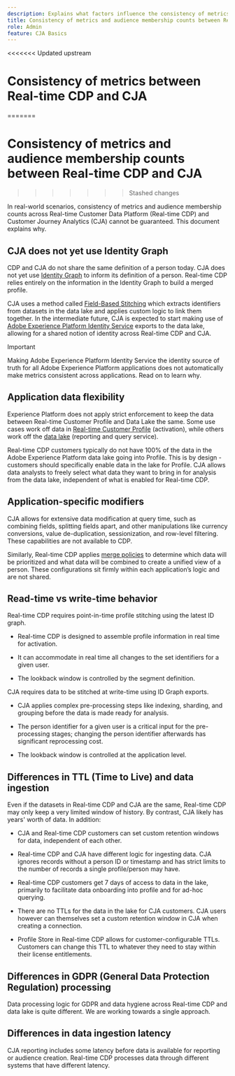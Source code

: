 ```yaml
---
description: Explains what factors influence the consistency of metrics and audience membership counts between Real-time Customer Data Platform (Real-time CDP) and CJA.
title: Consistency of metrics and audience membership counts between Real-time CDP and CJA
role: Admin
feature: CJA Basics
---
```

<<<<<<< Updated upstream

# Consistency of metrics between Real-time CDP and CJA
=======
# Consistency of metrics and audience membership counts between Real-time CDP and CJA
>>>>>>> Stashed changes

In real-world scenarios, consistency of metrics and audience membership counts across Real-time Customer Data Platform (Real-time CDP) and Customer Journey Analytics (CJA) cannot be guaranteed. This document explains why.

## CJA does not yet use Identity Graph

CDP and CJA do not share the same definition of a person today. CJA does not yet use [Identity Graph](https://experienceleague.adobe.com/docs/experience-platform/identity/home.html?lang=en) to inform its definition of a person. Real-time CDP relies entirely on the information in the Identity Graph to build a merged profile.

CJA uses a method called [Field-Based Stitching](/help/connections/cca/overview.md) which extracts identifiers from datasets in the data lake and applies custom logic to link them together. In the intermediate future, CJA is expected to start making use of [Adobe Experience Platform Identity Service](https://experienceleague.adobe.com/docs/experience-platform/identity/home.html?lang=en) exports to the data lake, allowing for a shared notion of identity across Real-time CDP and CJA.

>[!IMPORTANT]
>
>Making Adobe Experience Platform Identity Service the identity source of truth for all Adobe Experience Platform applications does not automatically make metrics consistent across applications. Read on to learn why.

## Application data flexibility

Experience Platform does not apply strict enforcement to keep the data between Real-time Customer Profile and Data Lake the same. Some use cases work off data in [Real-time Customer Profile](https://experienceleague.adobe.com/docs/experience-platform/rtcdp/profile/profile-overview.html?lang=en) (activation), while others work off the [data lake](https://business.adobe.com/blog/basics/data-lake) (reporting and query service).

Real-time CDP customers typically do not have 100% of the data in the Adobe Experience Platform data lake going into Profile. This is by design - customers should specifically enable data in the lake for Profile. CJA allows data analysts to freely select what data they want to bring in for analysis from the data lake, independent of what is enabled for Real-time CDP.

## Application-specific modifiers

CJA allows for extensive data modification at query time, such as combining fields, splitting fields apart, and other manipulations like currency conversions, value de-duplication, sessionization, and row-level filtering. These capabilities are not available to CDP.

Similarly, Real-time CDP applies [merge policies](https://experienceleague.adobe.com/docs/experience-platform/profile/merge-policies/overview.html?lang=en) to determine which data will be prioritized and what data will be combined to create a unified view of a person. These configurations sit firmly within each application’s logic and are not shared.

## Read-time vs write-time behavior

Real-time CDP requires point-in-time profile stitching using the latest ID graph.

* Real-time CDP is designed to assemble profile information in real time for activation.

* It can accommodate in real time all changes to the set identifiers for a given user.

* The lookback window is controlled by the segment definition.

CJA requires data to be stitched at write-time using ID Graph exports.

* CJA applies complex pre-processing steps like indexing, sharding, and grouping before the data is made ready for analysis.

* The person identifier for a given user is a critical input for the pre-processing stages; changing the person identifier afterwards has significant reprocessing cost.

* The lookback window is controlled at the application level.

## Differences in TTL (Time to Live) and data ingestion

Even if the datasets in Real-time CDP and CJA are the same, Real-time CDP may only keep a very limited window of history. By contrast, CJA likely has years' worth of data. In addition:

* CJA and Real-time CDP customers can set custom retention windows for data, independent of each other. 

* Real-time CDP and CJA have different logic for ingesting data. CJA ignores records without a person ID or timestamp and has strict limits to the number of records a single profile/person may have.

* Real-time CDP customers get 7 days of access to data in the lake, primarily to facilitate data onboarding into profile and for ad-hoc querying.

* There are no TTLs for the data in the lake for CJA customers. CJA users however can themselves set a custom retention window in CJA when creating a connection.

* Profile Store in Real-time CDP allows for customer-configurable TTLs. Customers can change this TTL to whatever they need to stay within their license entitlements.

## Differences in GDPR (General Data Protection Regulation) processing

Data processing logic for GDPR and data hygiene across Real-time CDP and data lake is quite different. We are working towards a single approach.

## Differences in data ingestion latency

CJA reporting includes some latency before data is available for reporting or audience creation. Real-time CDP processes data through different systems that have different latency.